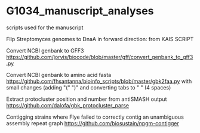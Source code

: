 # G1034_manuscript_analyses
scripts used for the manuscript 

Flip Streptomyces genomes to DnaA in forward direction: 
from KAIS SCRIPT

Convert NCBI genbank to GFF3
https://github.com/jorvis/biocode/blob/master/gff/convert_genbank_to_gff3.py

Convert NCBI genbank to amino acid fasta
https://github.com/fhsantanna/bioinfo_scripts/blob/master/gbk2faa.py
  with small changes (adding "(" ")" and converting tabs to "    " (4 spaces)

Extract protocluster position and number from antiSMASH output
https://github.com/dalofa/gbk_protocluster_parse

Contigging strains where Flye failed to correctly contig an unambiguous assembly repeat graph
https://github.com/biosustain/npgm-contigger

